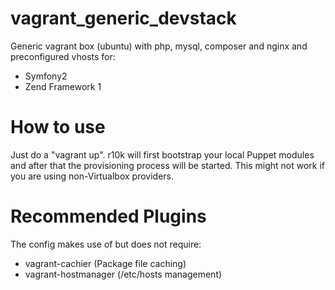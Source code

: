 vagrant_generic_devstack
========================
Generic vagrant box (ubuntu) with php, mysql, composer and nginx and preconfigured vhosts for:
 - Symfony2
 - Zend Framework 1



How to use
==========

Just do a "vagrant up".
r10k will first bootstrap your local Puppet modules and after that the provisioning process will be started.
This might not work if you are using non-Virtualbox providers.

Recommended Plugins
===================

The config makes use of but does not require:
 - vagrant-cachier (Package file caching)
 - vagrant-hostmanager (/etc/hosts management)
